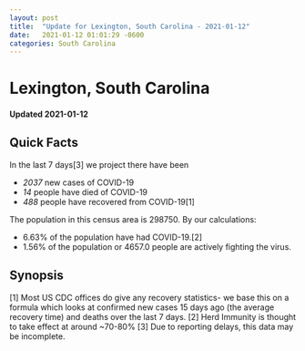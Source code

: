 ```yaml
---
layout: post
title:  "Update for Lexington, South Carolina - 2021-01-12"
date:   2021-01-12 01:01:29 -0600
categories: South Carolina
---
```


# Lexington, South Carolina
#### Updated 2021-01-12

## Quick Facts

In the last 7 days[3] we project there have been
- *2037* new cases of COVID-19
- *14* people have died of COVID-19
- *488* people have recovered from COVID-19[1]

The population in this census area is 298750. By our calculations:
- 6.63% of the population have had COVID-19.[2]
- 1.56% of the population or 4657.0 people are actively fighting the virus.

## Synopsis




[1] Most US CDC offices do give any recovery statistics- we base this on a formula which looks at confirmed new cases
15 days ago (the average recovery time) and deaths over the last 7 days.
[2] Herd Immunity is thought to take effect at around ~70-80%
[3] Due to reporting delays, this data may be incomplete. 
    